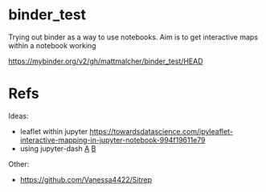 # binder_test
Trying out binder as a way to use notebooks.
Aim is to get interactive maps within a notebook working

https://mybinder.org/v2/gh/mattmalcher/binder_test/HEAD

# Refs

Ideas:
* leaflet within jupyter https://towardsdatascience.com/ipyleaflet-interactive-mapping-in-jupyter-notebook-994f19611e79
* using jupyter-dash [A](https://github.com/plotly/jupyter-dash) [B](https://github.com/plotly/jupyter-dash/blob/master/notebooks/getting_started.ipynb)

Other:
* https://github.com/Vanessa4422/Sitrep

